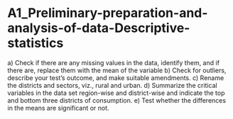 # A1_Preliminary-preparation-and-analysis-of-data-Descriptive-statistics
a)	Check if there are any missing values in the data, identify them, and if there are, replace them with the mean of the variable
b)	Check for outliers, describe your test’s outcome, and make suitable amendments.
c)	Rename the districts and sectors, viz., rural and urban.
d)	Summarize the critical variables in the data set region-wise and district-wise and indicate the top and bottom three districts of consumption.
e)	Test whether the differences in the means are significant or not.
